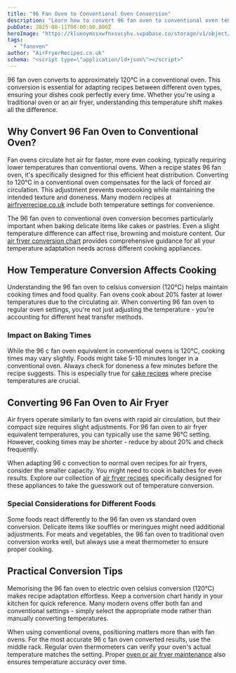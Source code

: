 ```yaml
---
title: "96 Fan Oven to Conventional Oven Conversion"
description: "Learn how to convert 96 fan oven to conventional oven temperatures easily for perfect baking results every time."
pubDate: 2025-08-11T00:00:00.000Z
heroImage: "https://klueoymssxwfnxsvcyhv.supabase.co/storage/v1/object/public/md/96-fan-oven-to-conventional-oven-conversion-21e438fe.png"
tags:
  - "fanoven"
author: "AirFryerRecipes.co.uk"
schema: "<script type=\"application/ld+json\"></script>"
---
```


<p>96 fan oven converts to approximately 120°C in a conventional oven. This conversion is essential for adapting recipes between different oven types, ensuring your dishes cook perfectly every time. Whether you're using a traditional oven or an air fryer, understanding this temperature shift makes all the difference.</p>

<h2>Why Convert 96 Fan Oven to Conventional Oven?</h2>
<p>Fan ovens circulate hot air for faster, more even cooking, typically requiring lower temperatures than conventional ovens. When a recipe states 96 fan oven, it's specifically designed for this efficient heat distribution. Converting to 120°C in a conventional oven compensates for the lack of forced air circulation. This adjustment prevents overcooking while maintaining the intended texture and doneness. Many modern recipes at <a href=https://www.airfryerrecipe.co.uk>airfryerrecipe.co.uk</a> include both temperature settings for convenience.</p>

<p>The 96 fan oven to conventional oven conversion becomes particularly important when baking delicate items like cakes or pastries. Even a slight temperature difference can affect rise, browning and moisture content. Our <a href=https://www.airfryerrecipe.co.uk/air-fryer-conversion-chart>air fryer conversion chart</a> provides comprehensive guidance for all your temperature adaptation needs across different cooking appliances.</p>

<h2>How Temperature Conversion Affects Cooking</h2>
<p>Understanding the 96 fan oven to celsius conversion (120°C) helps maintain cooking times and food quality. Fan ovens cook about 20% faster at lower temperatures due to the circulating air. When converting 96 fan oven to regular oven settings, you're not just adjusting the temperature - you're accounting for different heat transfer methods.</p>

<h3>Impact on Baking Times</h3>
<p>While the 96 c fan oven equivalent in conventional ovens is 120°C, cooking times may vary slightly. Foods might take 5-10 minutes longer in a conventional oven. Always check for doneness a few minutes before the recipe suggests. This is especially true for <a href=https://www.airfryerrecipe.co.uk/recipe-category/cakes>cake recipes</a> where precise temperatures are crucial.</p>

<h2>Converting 96 Fan Oven to Air Fryer</h2>
<p>Air fryers operate similarly to fan ovens with rapid air circulation, but their compact size requires slight adjustments. For 96 fan oven to air fryer equivalent temperatures, you can typically use the same 96°C setting. However, cooking times may be shorter - reduce by about 20% and check frequently.</p>

<p>When adapting 96 c convection to normal oven recipes for air fryers, consider the smaller capacity. You might need to cook in batches for even results. Explore our collection of <a href=https://www.airfryerrecipe.co.uk/recipes>air fryer recipes</a> specifically designed for these appliances to take the guesswork out of temperature conversion.</p>

<h3>Special Considerations for Different Foods</h3>
<p>Some foods react differently to the 96 fan oven vs standard oven conversion. Delicate items like soufflés or meringues might need additional adjustments. For meats and vegetables, the 96 fan oven to traditional oven conversion works well, but always use a meat thermometer to ensure proper cooking.</p>

<h2>Practical Conversion Tips</h2>
<p>Memorising the 96 fan oven to electric oven celsius conversion (120°C) makes recipe adaptation effortless. Keep a conversion chart handy in your kitchen for quick reference. Many modern ovens offer both fan and conventional settings - simply select the appropriate mode rather than manually converting temperatures.</p>

<p>When using conventional ovens, positioning matters more than with fan ovens. For the most accurate 96 c fan oven converted results, use the middle rack. Regular oven thermometers can verify your oven's actual temperature matches the setting. Proper <a href=https://www.airfryerrecipe.co.uk/air-fryer-cleaner>oven or air fryer maintenance</a> also ensures temperature accuracy over time.</p>